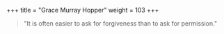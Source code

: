+++
title = "Grace Murray Hopper"
weight = 103
+++

> "It is often easier to ask for forgiveness than to ask for permission."

